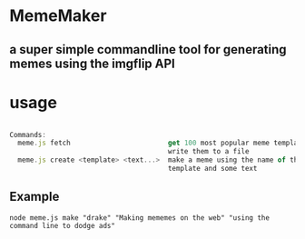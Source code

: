 # MemeMaker

## a super simple commandline tool for generating memes using the imgflip API


# usage
```meme.js [command]

Commands:
  meme.js fetch                        get 100 most popular meme templates and
                                       write them to a file
  meme.js create <template> <text...>  make a meme using the name of the
                                       template and some text

```

## Example
`node meme.js make "drake" "Making mememes on the web" "using the command line to dodge ads"`
